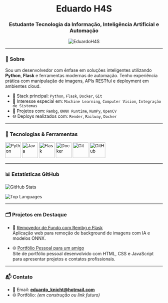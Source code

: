 <h1 align="center">Eduardo H4S</h1>
<h3 align="center">Estudante Tecnologia da Informação, Inteligência Artificial e Automação</h3>

<p align="center">
  <img src="https://komarev.com/ghpvc/?username=EduardoH4S&label=Profile%20views&color=0e75b6&style=flat" alt="EduardoH4S" />
</p>

---

### 🧩 Sobre

Sou um desenvolvedor com ênfase em soluções inteligentes utilizando **Python**, **Flask** e ferramentas modernas de automação. Tenho experiência prática com manipulação de imagens, APIs RESTful e deployment em ambientes cloud.

- 🔧 Stack principal: `Python`, `Flask`, `Docker`, `Git`
- 🧠 Interesse especial em: `Machine Learning`, `Computer Vision`, `Integração de Sistemas`
- 🧪 Projetos com: `Rembg`, `ONNX Runtime`, `NumPy`, `OpenCV`
- 🌐 Deploys realizados com: `Render`, `Railway`, `Docker`

---

### 🚀 Tecnologias & Ferramentas

<p align="left">
  <img src="https://cdn.jsdelivr.net/gh/devicons/devicon/icons/python/python-original.svg" width="50" title="Python"/>
  <img src="https://cdn.jsdelivr.net/gh/devicons/devicon/icons/java/java-original.svg" width="50" title="Java"/>
  <img src="https://cdn.jsdelivr.net/gh/devicons/devicon/icons/flask/flask-original.svg" width="50" title="Flask"/>
  <img src="https://cdn.jsdelivr.net/gh/devicons/devicon/icons/docker/docker-original.svg" width="50" title="Docker"/>
  <img src="https://cdn.jsdelivr.net/gh/devicons/devicon/icons/git/git-original.svg" width="50" title="Git"/>
  <img src="https://cdn.jsdelivr.net/gh/devicons/devicon/icons/github/github-original.svg" width="50" title="GitHub"/>
</p>

---

### 📊 Estatísticas GitHub

<p align="left">
  <img src="https://github-readme-stats.vercel.app/api?username=EduardoH4S&show_icons=true&theme=github_dark&count_private=true" alt="GitHub Stats" />
</p>

<p align="left">
  <img src="https://github-readme-stats.vercel.app/api/top-langs/?username=EduardoH4S&layout=compact&theme=github_dark" alt="Top Languages" />
</p>

---

### 🗂 Projetos em Destaque

- 🎯 [Removedor de Fundo com Rembg e Flask](https://github.com/EduardoH4S/removedor-fundo)  
  Aplicação web para remoção de background de imagens com IA e modelos ONNX.

- 🌐 [Portfólio Pessoal para um amigo](https://github.com/EduardoH4S/portfolio)  
  Site de portfólio pessoal desenvolvido com HTML, CSS e JavaScript para apresentar projetos e contatos profissionais.

---

### 📬 Contato

- 📧 Email: **eduardo_knicht@hotmail.com**
- 🌐 Portfólio: *(em construção ou link futuro)*

